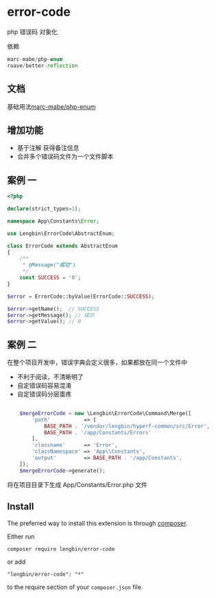 # error-code
php 错误码 对象化

依赖
```php
marc-mabe/php-enum
roave/better-reflection
``` 

文档
--------
基础用法[marc-mabe/php-enum](https://github.com/marc-mabe/php-enum)

增加功能
--------
- 基于注解 获得备注信息
- 合并多个错误码文件为一个文件脚本

案例 一
--------
```php
<?php

declare(strict_types=1);

namespace App\Constants\Error;

use Lengbin\ErrorCode\AbstractEnum;

class ErrorCode extends AbstractEnum
{
    /**
     * @Message("成功")
     */
    const SUCCESS = '0';
}

$error = ErrorCode::byValue(ErrorCode::SUCCESS);

$error->getName();  // SUCCESS
$error->getMessage(); // 成功
$error->getValue(); // 0


```

案例 二
--------
在整个项目开发中，错误字典会定义很多，如果都放在同一个文件中
- 不利于阅读，不清晰明了
- 自定错误码容易混淆
- 自定错误码分层蛋疼

```php
    
    $mergeErrorCode = new \Lengbin\ErrorCode\Command\Merge([
        'path'           => [
            BASE_PATH . '/vendor/lengbin/hyperf-common/src/Error',
            BASE_PATH . '/app/Constants/Errors'
        ],
        'classname'      => 'Error',
        'classNamespace' => 'App\\Constants',
        'output'         => BASE_PATH . '/app/Constants',
    ]);
    $mergeErrorCode->generate();
```
将在项目目录下生成 App/Constants/Error.php 文件


Install
------------

The preferred way to install this extension is through [composer](http://getcomposer.org/download/).

Either run

```
composer require lengbin/error-code
```

or add

```
"lengbin/error-code": "*"
```
to the require section of your `composer.json` file.

